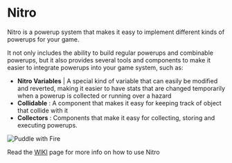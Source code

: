 # Nitro

Nitro is a powerup system that makes it easy to implement different kinds of powerups for your game.

It not only includes the ability to build regular powerups and combinable powerups, but it also provides several tools and components to make it easier to integrate powerups into your game system, such as:

- **Nitro Variables** | A special kind of variable that can easily be modified and reverted, making it easier to have stats that are changed temporarily when a powerup is collected or running over a hazard
- **Collidable** : A component that makes it easy for keeping track of object that collide with it
- **Collectors** : Components that make it easy for collecting, storing and executing powerups. 

![Puddle with Fire](https://user-images.githubusercontent.com/12601671/118372189-f61f9c80-b575-11eb-827f-53c412d7beef.gif)

Read the [WIKI](https://github.com/nickc01/Nitro/wiki) page for more info on how to use Nitro
